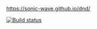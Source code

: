 https://sonic-wave.github.io/dnd/

[![Build status](https://ci.appveyor.com/api/projects/status/fwsee0mo59fiq47i?svg=true)](https://ci.appveyor.com/project/sonic-wave/dnd)